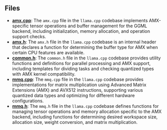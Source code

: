 
## Files
- **[amx.cpp](amx/amx.cpp.driver.md)**: The `amx.cpp` file in the `llama.cpp` codebase implements AMX-specific tensor operations and buffer management for the GGML backend, including initialization, memory allocation, and operation support checks.
- **[amx.h](amx/amx.h.driver.md)**: The `amx.h` file in the `llama.cpp` codebase is an internal header that declares a function for determining the buffer type for AMX when certain CPU features are available.
- **[common.h](amx/common.h.driver.md)**: The `common.h` file in the `llama.cpp` codebase provides utility functions and definitions for parallel processing and AMX support, including templates for dividing tasks and checking quantized types with AMX kernel compatibility.
- **[mmq.cpp](amx/mmq.cpp.driver.md)**: The `mmq.cpp` file in the `llama.cpp` codebase provides implementations for matrix multiplication using Advanced Matrix Extensions (AMX) and AVX512 instructions, supporting various quantized data types and optimizing for different hardware configurations.
- **[mmq.h](amx/mmq.h.driver.md)**: The `mmq.h` file in the `llama.cpp` codebase defines functions for managing tensor operations and memory allocation specific to the AMX backend, including functions for determining desired workspace size, allocation size, weight conversion, and matrix multiplication.
